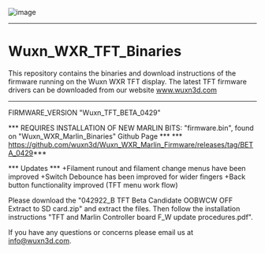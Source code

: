 ![image](https://user-images.githubusercontent.com/65782241/115608831-0197e480-a2a4-11eb-8f82-a5774df062f6.png)
___________________________________________________________________________________________________________________________________________________________

# Wuxn_WXR_TFT_Binaries

This repository contains the binaries and download instructions of the firmware running on the Wuxn WXR TFT display.
The latest TFT firmware drivers can be downloaded from our website www.wuxn3d.com
___________________________________________________________________________________________________________________________________________________________

FIRMWARE_VERSION "Wuxn_TFT_BETA_0429"

*** REQUIRES INSTALLATION OF NEW MARLIN BITS: "firmware.bin", found on "Wuxn_WXR_Marlin_Binaries" Github Page ***
*** https://github.com/wuxn3d/Wuxn_WXR_Marlin_Firmware/releases/tag/BETA_0429***

*** Updates ***
+Filament runout and filament change menus have been improved
+Switch Debounce has been improved for wider fingers
+Back button functionality improved (TFT menu work flow)

Please download the "042922_B TFT Beta Candidate OOBWCW OFF Extract to SD card.zip" and extract the files. Then follow the installation instructions "TFT and Marlin Controller board F_W update procedures.pdf".

If you have any questions or concerns please email us at info@wuxn3d.com.

